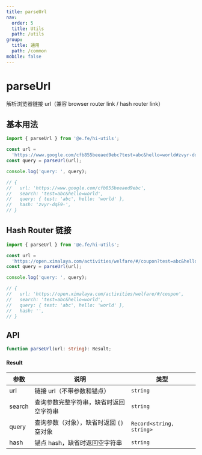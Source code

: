 ```yaml
---
title: parseUrl
nav:
  order: 5
  title: Utils
  path: /utils
group:
  title: 通用
  path: /common
mobile: false
---
```


# parseUrl

解析浏览器链接 url（兼容 browser router link / hash router link）

## 基本用法

```ts
import { parseUrl } from '@e.fe/hi-utils';

const url =
  'https://www.google.com/cfb855beeaed9ebc?test=abc&hello=world#zvyr-dqE9-';
const query = parseUrl(url);

console.log('query: ', query);

// {
//   url: 'https://www.google.com/cfb855beeaed9ebc',
//   search: 'test=abc&hello=world',
//   query: { test: 'abc', hello: 'world' },
//   hash: 'zvyr-dqE9-',
// }
```

## Hash Router 链接

```ts
import { parseUrl } from '@e.fe/hi-utils';

const url =
  'https://open.ximalaya.com/activities/welfare/#/coupon?test=abc&hello=world';
const query = parseUrl(url);

console.log('query: ', query);

// {
//   url: 'https://open.ximalaya.com/activities/welfare/#/coupon',
//   search: 'test=abc&hello=world',
//   query: { test: 'abc', hello: 'world' },
//   hash: '',
// }
```

## API

```ts
function parseUrl(url: string): Result;
```

#### Result

| 参数   | 说明                                     | 类型                     |
| ------ | ---------------------------------------- | ------------------------ |
| url    | 链接 url（不带参数和锚点）               | `string`                 |
| search | 查询参数完整字符串，缺省时返回空字符串   | `string`                 |
| query  | 查询参数（对象），缺省时返回 `{}` 空对象 | `Record<string, string>` |
| hash   | 锚点 hash，缺省时返回空字符串            | `string`                 |
